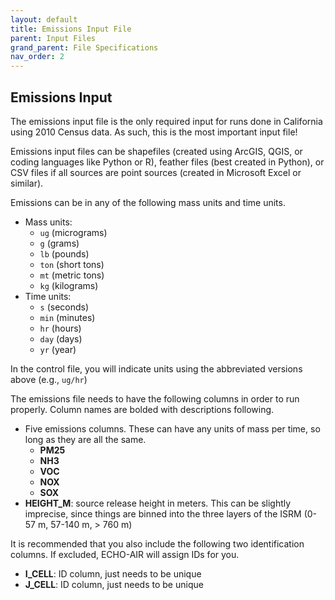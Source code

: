 ```yaml
---
layout: default
title: Emissions Input File
parent: Input Files
grand_parent: File Specifications
nav_order: 2
---
```


## Emissions Input

The emissions input file is the only required input for runs done in California using 2010 Census data. As such, this is the most important input file!

Emissions input files can be shapefiles (created using ArcGIS, QGIS, or coding languages like Python or R), feather files (best created in Python), or CSV files if all sources are point sources (created in Microsoft Excel or similar).

Emissions can be in any of the following mass units and time units. 
* Mass units: 
   * `ug` (micrograms)
   * `g` (grams)
   * `lb` (pounds)
   * `ton` (short tons)
   * `mt` (metric tons)
   * `kg` (kilograms)
* Time units: 
   * `s` (seconds)
   * `min` (minutes)
   * `hr` (hours)
   * `day` (days)
   * `yr` (year)

In the control file, you will indicate units using the abbreviated versions above (e.g., `ug/hr`)

The emissions file needs to have the following columns in order to run properly. Column names are bolded with descriptions following.
* Five emissions columns. These can have any units of mass per time, so long as they are all the same.
   * **PM25**
   * **NH3**
   * **VOC**
   * **NOX**
   * **SOX**
* **HEIGHT_M**: source release height in meters. This can be slightly imprecise, since things are binned into the three layers of the ISRM (0-57 m, 57-140 m, > 760 m)

It is recommended that you also include the following two identification columns. If excluded, ECHO-AIR will assign IDs for you.
* **I_CELL**: ID column, just needs to be unique 
* **J_CELL**: ID column, just needs to be unique
